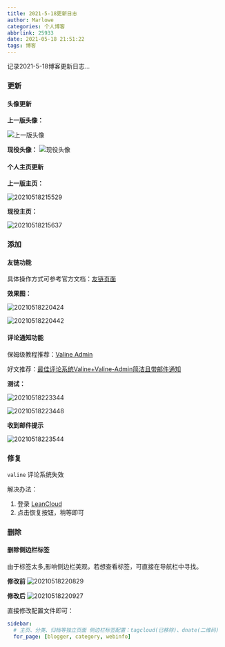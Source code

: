```yaml
---
title: 2021-5-18更新日志
author: Marlowe
categories: 个人博客
abbrlink: 25933
date: 2021-05-18 21:51:22
tags: 博客
---
```


记录2021-5-18博客更新日志...

<!--more-->

### 更新

#### 头像更新

**上一版头像：**


![上一版头像](http://marlowe.oss-cn-beijing.aliyuncs.com/img/20210518221115.png)

**现役头像：**
![现役头像](https://cdn.jsdelivr.net/gh/moonoonoom/CDN@0.3.1/images/MarloweAvatar.jpg)


#### 个人主页更新

**上一版主页：**

![20210518215529](http://marlowe.oss-cn-beijing.aliyuncs.com/img/20210518215529.png)

**现役主页：**

![20210518215637](http://marlowe.oss-cn-beijing.aliyuncs.com/img/20210518215637.png)

### 添加

#### 友链功能

具体操作方式可参考官方文档：[友链页面](https://volantis.js.org/v5/page-settings/)

**效果图：**

![20210518220424](http://marlowe.oss-cn-beijing.aliyuncs.com/img/20210518220424.png)

![20210518220442](http://marlowe.oss-cn-beijing.aliyuncs.com/img/20210518220442.png)


#### 评论通知功能

保姆级教程推荐：[Valine Admin](https://github.com/zhaojun1998/Valine-Admin)

好文推荐：[最佳评论系统Valine+Valine-Admin简洁且带邮件通知](https://blog.unclezs.com/%E9%97%AE%E9%A2%98%E6%95%99%E7%A8%8B/%E6%9C%80%E4%BD%B3%E8%AF%84%E8%AE%BA%E7%B3%BB%E7%BB%9FValine-Valine-Admin%E7%AE%80%E6%B4%81%E4%B8%94%E5%B8%A6%E9%82%AE%E4%BB%B6%E9%80%9A%E7%9F%A5.html)

**测试：**

![20210518223344](http://marlowe.oss-cn-beijing.aliyuncs.com/img/20210518223344.png)

![20210518223448](http://marlowe.oss-cn-beijing.aliyuncs.com/img/20210518223448.png)

**收到邮件提示**

![20210518223544](http://marlowe.oss-cn-beijing.aliyuncs.com/img/20210518223544.png)



### 修复

`valine` 评论系统失效

解决办法：
1. 登录 [LeanCloud](https://console.leancloud.cn)
2. 点击恢复按钮，稍等即可


### 删除

#### 删除侧边栏标签

由于标签太多,影响侧边栏美观，若想查看标签，可直接在导航栏中寻找。

**修改前**
![20210518220829](http://marlowe.oss-cn-beijing.aliyuncs.com/img/20210518220829.png)

**修改后**
![20210518220927](http://marlowe.oss-cn-beijing.aliyuncs.com/img/20210518220927.png)

直接修改配置文件即可：
```yml
sidebar:
  # 主页、分类、归档等独立页面 侧边栏标签配置：tagcloud(已移除)、dnate(二维码)
  for_page: [blogger, category, webinfo]
```

